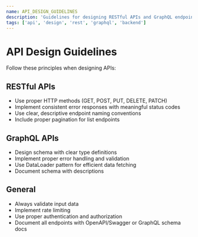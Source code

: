 ```yaml
---
name: API_DESIGN_GUIDELINES
description: 'Guidelines for designing RESTful APIs and GraphQL endpoints with proper error handling and documentation.'
tags: ['api', 'design', 'rest', 'graphql', 'backend']
---
```


# API Design Guidelines

Follow these principles when designing APIs:

## RESTful APIs

- Use proper HTTP methods (GET, POST, PUT, DELETE, PATCH)
- Implement consistent error responses with meaningful status codes
- Use clear, descriptive endpoint naming conventions
- Include proper pagination for list endpoints

## GraphQL APIs

- Design schema with clear type definitions
- Implement proper error handling and validation
- Use DataLoader pattern for efficient data fetching
- Document schema with descriptions

## General

- Always validate input data
- Implement rate limiting
- Use proper authentication and authorization
- Document all endpoints with OpenAPI/Swagger or GraphQL schema docs
